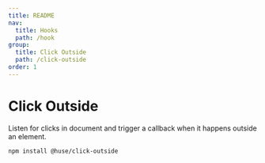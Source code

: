 ```yaml
---
title: README
nav:
  title: Hooks
  path: /hook
group:
  title: Click Outside
  path: /click-outside
order: 1
---
```


# Click Outside

Listen for clicks in document and trigger a callback when it happens outside an element.

```shell
npm install @huse/click-outside
```